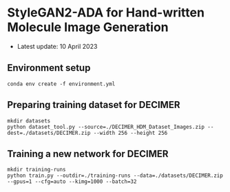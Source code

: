 # StyleGAN2-ADA for Hand-written Molecule Image Generation

- Latest update: 10 April 2023


Environment setup
----
```
conda env create -f environment.yml
```


Preparing training dataset for DECIMER
----
```
mkdir datasets
python dataset_tool.py --source=./DECIMER_HDM_Dataset_Images.zip --dest=./datasets/DECIMER.zip --width 256 --height 256
```


Training a new network for DECIMER
----
```
mkdir training-runs
python train.py --outdir=./training-runs --data=./datasets/DECIMER.zip --gpus=1 --cfg=auto --kimg=1000 --batch=32
```